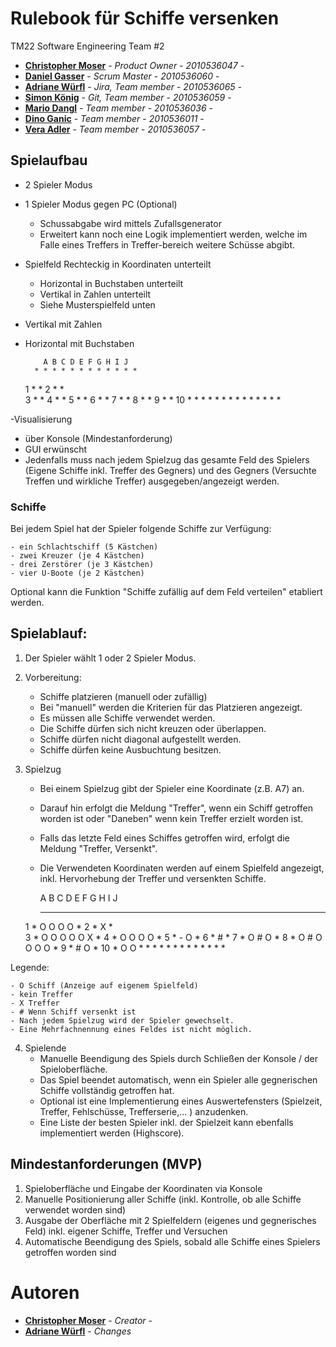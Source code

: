 # Rulebook für Schiffe versenken
TM22 Software Engineering Team #2
- **[Christopher Moser](mailto:christopher.moser@stud.fh-campuswien.ac.at)** - *Product Owner* - *2010536047* -
- **[Daniel Gasser](mailto:daniel.gasser1@stud.fh-campuswien.ac.at)** - *Scrum Master* - *2010536060* -
- **[Adriane Würfl](mailto:adriane.wuerfl@stud.fh-campuswien.ac.at)** - *Jira, Team member* - *2010536065* -
- **[Simon König](mailto:simon.koenig@stud.fh-campuswien.ac.at)** - *Git, Team member* - *2010536059* -
- **[Mario Dangl](mailto:mario.dangl@stud.fh-campuswien.ac.at)** - *Team member* - *2010536036* - 
- **[Dino Ganic](mailto:dino.ganic@stud.fh-campuswien.ac.at)** - *Team member* - *2010536011* -
- **[Vera Adler](mailto:vera.adler@stud.fh-campuswien.ac.at)** - *Team member* - *2010536057* -

## Spielaufbau
- 2 Spieler Modus 
- 1 Spieler Modus gegen PC (Optional)
  - Schussabgabe wird mittels Zufallsgenerator 
  - Erweitert kann noch eine Logik implementiert werden, welche im Falle eines Treffers in Treffer-bereich weitere Schüsse abgibt.  
- Spielfeld Rechteckig in Koordinaten unterteilt
  - Horizontal in Buchstaben unterteilt 
  - Vertikal in Zahlen unterteilt
  - Siehe Musterspielfeld unten
- Vertikal mit Zahlen
- Horizontal mit Buchstaben



          A B C D E F G H I J 
        * * * * * * * * * * * * 
    1   *                     *	
    2   *                     * 		
    3   *                     *
    4   *                     *
    5   *                     *
    6   *                     *
    7   *                     *
    8   *                     *
    9   *                     *
    10  *                     *
        * * * * * * * * * * * *

-Visualisierung
- über Konsole (Mindestanforderung)
- GUI erwünscht
- Jedenfalls muss nach jedem Spielzug das gesamte Feld des Spielers (Eigene Schiffe inkl. Treffer des Gegners) und des Gegners (Versuchte Treffen und wirkliche Treffer) ausgegeben/angezeigt werden.


### Schiffe 
Bei jedem Spiel hat der Spieler folgende Schiffe zur Verfügung:

    - ein Schlachtschiff (5 Kästchen)
    - zwei Kreuzer (je 4 Kästchen)
    - drei Zerstörer (je 3 Kästchen)
    - vier U-Boote (je 2 Kästchen)
    
Optional kann die Funktion "Schiffe zufällig auf dem Feld verteilen" etabliert werden. 


## Spielablauf:
1. Der Spieler wählt 1 oder 2 Spieler Modus.
2. Vorbereitung:

    - Schiffe platzieren (manuell oder zufällig)
    - Bei "manuell" werden die Kriterien für das Platzieren angezeigt. 
    - Es müssen alle Schiffe verwendet werden. 
    - Die Schiffe dürfen sich nicht kreuzen oder überlappen. 
    - Schiffe dürfen nicht diagonal aufgestellt werden. 
    - Schiffe dürfen keine Ausbuchtung besitzen.
    
3. Spielzug
    - Bei einem Spielzug gibt der Spieler eine Koordinate (z.B. A7) an. 
    - Darauf hin erfolgt die Meldung "Treffer", wenn ein Schiff getroffen worden ist oder "Daneben" wenn kein Treffer erzielt worden ist. 
    - Falls das letzte Feld eines Schiffes getroffen wird, erfolgt die Meldung "Treffer, Versenkt". 
    - Die Verwendeten Koordinaten werden auf einem Spielfeld angezeigt, inkl. Hervorhebung der Treffer und versenkten Schiffe.



         A B C D E F G H I J 
       * * * * * * * * * * * *
    1  *   O O     O O       *
    2  *               X     * 		
    3  * O O O O O     X     *
    4  *     O O O     O     *
    5  *     -         O     *
    6  *     #               *
    7  * O   #     O         *
    8  * O   #     O   O O O *
    9  *     #     O         *
    10 *                 O O *
       * * * * * * * * * * * *



  Legende:

    - O Schiff (Anzeige auf eigenem Spielfeld) 
    - kein Treffer 
    - X Treffer 
    - # Wenn Schiff versenkt ist
    - Nach jedem Spielzug wird der Spieler gewechselt. 
    - Eine Mehrfachnennung eines Feldes ist nicht möglich. 

4. Spielende 
   - Manuelle Beendigung des Spiels durch Schließen der Konsole / der Spieloberfläche. 
   - Das Spiel beendet automatisch, wenn ein Spieler alle gegnerischen Schiffe vollständig getroffen hat. 
   - Optional ist eine Implementierung eines Auswertefensters (Spielzeit, Treffer, Fehlschüsse, Trefferserie,... ) anzudenken. 
   - Eine Liste der besten Spieler inkl. der Spielzeit kann ebenfalls implementiert werden (Highscore). 
   

## Mindestanforderungen (MVP)
1. Spieloberfläche und Eingabe der Koordinaten via Konsole 
2. Manuelle Positionierung aller Schiffe (inkl. Kontrolle, ob alle Schiffe verwendet worden sind) 
3. Ausgabe der Oberfläche mit 2 Spielfeldern (eigenes und gegnerisches Feld) inkl. eigener Schiffe, Treffer und Versuchen
4. Automatische Beendigung des Spiels, sobald alle Schiffe eines Spielers getroffen worden sind 


# Autoren
- **[Christopher Moser](https://www.linkedin.com/in/christopher-moser-826658141/)** - *Creator* -
- **[Adriane Würfl]()** - *Changes* 